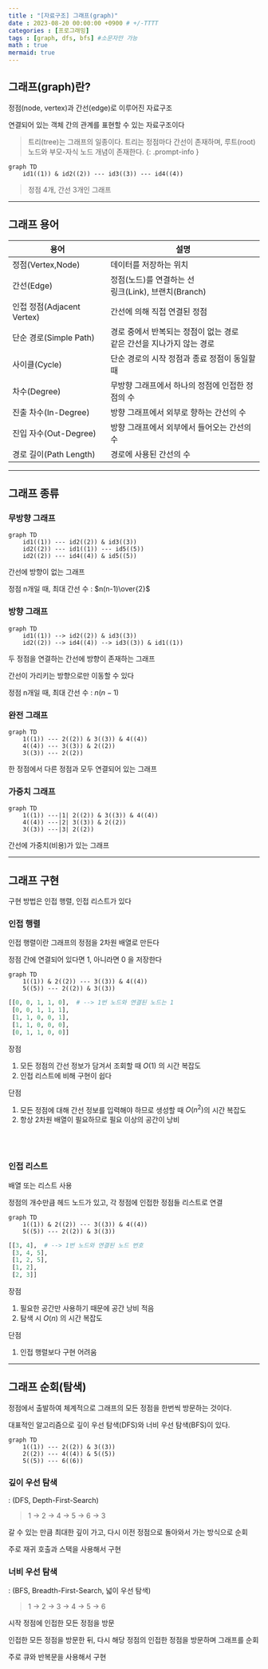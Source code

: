 ```yaml
---
title : "[자료구조] 그래프(graph)"
date : 2023-08-20 00:00:00 +0900 # +/-TTTT
categories : [프로그래밍]
tags : [graph, dfs, bfs] #소문자만 가능
math : true
mermaid: true
---
```


## 그래프(graph)란?

정점(node, vertex)과 간선(edge)로 이루어진 자료구조

연결되어 있는 객체 간의 관계를 표현할 수 있는 자료구조이다

> 트리(tree)는 그래프의 일종이다. 트리는 정점마다 간선이 존재하며, 루트(root) 노드와 부모-자식 노드 개념이 존재한다.
{: .prompt-info }

```mermaid
graph TD
    id1((1)) & id2((2)) --- id3((3)) --- id4((4))
```
> 정점 4개, 간선 3개인 그래프

---

## 그래프 용어

| 용어 | 설명 |
| ---- | ---- |
| 정점(Vertex,Node) | 데이터를 저장하는 위치 |
| 간선(Edge) | 정점(노드)를 연결하는 선 <br> 링크(Link), 브랜치(Branch)
| 인접 정점(Adjacent Vertex) | 간선에 의해 직접 연결된 정점 |
|단순 경로(Simple Path)|경로 중에서 반복되는 정점이 없는 경로 <br> 같은 간선을 지나가지 않는 경로 |
| 사이클(Cycle) | 단순 경로의 시작 정점과 종료 정점이 동일할 때 |
| 차수(Degree) |무방향 그래프에서 하나의 정점에 인접한 정점의 수 |
| 진출 차수(In-Degree) | 방향 그래프에서 외부로 향하는 간선의 수|
| 진입 자수(Out-Degree) | 방향 그래프에서 외부에서 들어오는 간선의 수 |
| 경로 길이(Path Length) | 경로에 사용된 간선의 수 |

---

## 그래프 종류

### 무방향 그래프
```mermaid
graph TD
    id1((1)) --- id2((2)) & id3((3))
    id2((2)) --- id1((1)) --- id5((5))
    id2((2)) --- id4((4)) & id5((5))
```

간선에 방향이 없는 그래프

정점 n개일 때, 최대 간선 수 : $n(n-1)\over{2}$


### 방향 그래프
```mermaid
graph TD
    id1((1)) --> id2((2)) & id3((3))
    id2((2)) --> id4((4)) --> id3((3)) & id1((1))
```
두 정점을 연결하는 간선에 방향이 존재하는 그래프

간선이 가리키는 방향으로만 이동할 수 있다

정점 n개일 때, 최대 간선 수 : $n(n-1)$


### 완전 그래프
```mermaid
graph TD
    1((1)) --- 2((2)) & 3((3)) & 4((4))
    4((4)) --- 3((3)) & 2((2))
    3((3)) --- 2((2))
```
한 정점에서 다른 정점과 모두 연결되어 있는 그래프


### 가중치 그래프

```mermaid
graph TD
    1((1)) ---|1| 2((2)) & 3((3)) & 4((4))
    4((4)) ---|2| 3((3)) & 2((2))
    3((3)) ---|3| 2((2))
```
간선에 가중치(비용)가 있는 그래프

---

## 그래프 구현

구현 방법은 인접 행렬, 인접 리스트가 있다

### 인접 행렬

인접 행렬이란 그래프의 정점을 2차원 배열로 만든다

정점 간에 연결되어 있다면 1, 아니라면 0 을 저장한다

```mermaid
graph TD
    1((1)) & 2((2)) --- 3((3)) & 4((4))
    5((5)) --- 2((2)) & 3((3))
```
```py
[[0, 0, 1, 1, 0],  # --> 1번 노드와 연결된 노드는 1
 [0, 0, 1, 1, 1],
 [1, 1, 0, 0, 1],
 [1, 1, 0, 0, 0],
 [0, 1, 1, 0, 0]]
```

장점

1. 모든 정점의 간선 정보가 담겨서 조회할 때 $O(1)$ 의 시간 복잡도
2. 인접 리스트에 비해 구현이 쉽다

단점

1. 모든 정점에 대해 간선 정보를 입력해야 하므로 생성할 때 $O(n^2)$의 시간 복잡도
2. 항상 2차원 배열이 필요하므로 필요 이상의 공간이 낭비

<br><br>

### 인접 리스트

배열 또는 리스트 사용

정점의 개수만큼 헤드 노드가 있고, 각 정점에 인접한 정점들 리스트로 연결

```mermaid
graph TD
    1((1)) & 2((2)) --- 3((3)) & 4((4))
    5((5)) --- 2((2)) & 3((3))
```
```py
[[3, 4],  # --> 1번 노드와 연결된 노드 번호
 [3, 4, 5],
 [1, 2, 5],
 [1, 2],
 [2, 3]]
```

장점

1. 필요한 공간만 사용하기 때문에 공간 낭비 적음
2. 탐색 시 $O(n)$ 의 시간 복잡도
   
단점

1. 인접 행렬보다 구현 어려움

---

## 그래프 순회(탐색)

 정점에서 출발하여 체계적으로 그래프의 모든 정점을 한번씩 방문하는 것이다. 
 
 대표적인 알고리즘으로 깊이 우선 탐색(DFS)와 너비 우선 탐색(BFS)이 있다.

```mermaid
graph TD
    1((1)) --- 2((2)) & 3((3))
    2((2)) --- 4((4)) & 5((5))
    5((5)) --- 6((6))
```

### 깊이 우선 탐색
: (DFS, Depth-First-Search)

> 1 -> 2 -> 4 -> 5 -> 6 -> 3

갈 수 있는 만큼 최대한 깊이 가고, 다시 이전 정점으로 돌아와서 가는 방식으로 순회

주로 재귀 호출과 스택을 사용해서 구현

### 너비 우선 탐색
: (BFS, Breadth-First-Search, 넓이 우선 탐색)

> 1 -> 2 -> 3 -> 4 -> 5 -> 6

시작 정점에 인접한 모든 정점을 방문

인접한 모든 정점을 방문한 뒤, 다시 해당 정점의 인접한 정점을 방문하며 그래프를 순회

주로 큐와 반복문을 사용해서 구현